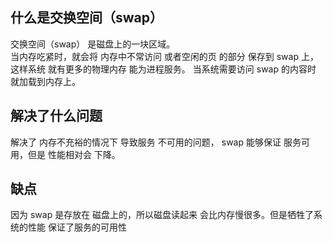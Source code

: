
## 什么是交换空间（swap）  

交换空间（swap） 是磁盘上的一块区域。  
当内存吃紧时，就会将 内存中不常访问 或者空闲的页 的部分 保存到 swap 上，这样系统 就有更多的物理内存 能为进程服务。 
当系统需要访问 swap 的内容时 就加载到内存上。




## 解决了什么问题  

解决了 内存不充裕的情况下 导致服务 不可用的问题， swap 能够保证 服务可用，但是 性能相对会 下降。




## 缺点

因为 swap 是存放在 磁盘上的，所以磁盘读起来 会比内存慢很多。但是牺牲了系统的性能 保证了服务的可用性  